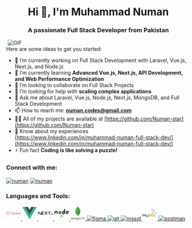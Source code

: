 <h1 align="center">Hi 👋, I'm Muhammad Numan</h1>
<h3 align="center">A passionate Full Stack Developer from Pakistan</h3>
<img align="right" alt="GIF" src="https://user-images.githubusercontent.com/96041723/219878483-444ed279-9ab9-4979-8a1f-a5b72ae203e2.gif" width="500"/>
Here are some ideas to get you started:

- 🔭 I’m currently working on Full Stack Development with Laravel, Vue.js, Next.js, and Node.js
- 🌱 I’m currently learning **Advanced Vue.js, Next.js, API Development, and Web Performance Optimization**
- 👯 I’m looking to collaborate on Full Stack Projects
- 🤔 I’m looking for help with **scaling complex applications**
- 💬 Ask me about Laravel, Vue.js, Node.js, Next.js, MongoDB, and Full Stack Development
- 📫 How to reach me: **numan.codes@gmail.com**
- 👨‍💻 All of my projects are available at [https://github.com/Numan-star](https://github.com/Numan-star)
- 📄 Know about my experiences [https://www.linkedin.com/in/muhammad-numan-full-stack-dev/](https://www.linkedin.com/in/muhammad-numan-full-stack-dev/)
- ⚡ Fun fact **Coding is like solving a puzzle!**

<h3 align="left">Connect with me:</h3>
<p align="left">
<a href="https://www.facebook.com/profile.php?id=100011664468198" target="blank"><img align="center" src="https://raw.githubusercontent.com/rahuldkjain/github-profile-readme-generator/master/src/images/icons/Social/facebook.svg" alt="numan" height="30" width="40" /></a>
<a href="https://dribbble.com/Numan-star" target="blank"><img align="center" src="https://raw.githubusercontent.com/rahuldkjain/github-profile-readme-generator/master/src/images/icons/Social/dribbble.svg" alt="numan" height="30" width="40" /></a>
</p>

<h3 align="left">Languages and Tools:</h3>
<p align="left"> 
  <a href="https://laravel.com" target="_blank" rel="noreferrer"> 
    <img src="https://raw.githubusercontent.com/devicons/devicon/master/icons/laravel/laravel-original-wordmark.svg" alt="laravel" width="40" height="40"/> 
  </a>
 <a href="https://vuejs.org" target="_blank" rel="noreferrer">
  <img src="https://raw.githubusercontent.com/devicons/devicon/master/icons/vuejs/vuejs-original.svg" alt="vuejs" width="40" height="40"/>
 </a>
  <a href="https://nextjs.org" target="_blank" rel="noreferrer"> 
    <img src="https://raw.githubusercontent.com/devicons/devicon/master/icons/nextjs/nextjs-original-wordmark.svg" alt="nextjs" width="40" height="40"/> 
  </a>
  <a href="https://nodejs.org" target="_blank" rel="noreferrer"> 
    <img src="https://raw.githubusercontent.com/devicons/devicon/master/icons/nodejs/nodejs-original-wordmark.svg" alt="nodejs" width="40" height="40"/> 
  </a>
  <a href="https://www.mongodb.com" target="_blank" rel="noreferrer"> 
    <img src="https://raw.githubusercontent.com/devicons/devicon/master/icons/mongodb/mongodb-original-wordmark.svg" alt="mongodb" width="40" height="40"/> 
  </a> 
  <a href="https://www.figma.com/" target="_blank" rel="noreferrer"> 
    <img src="https://www.vectorlogo.zone/logos/figma/figma-icon.svg" alt="figma" width="40" height="40"/> 
  </a> 
  <a href="https://git-scm.com/" target="_blank" rel="noreferrer"> 
    <img src="https://www.vectorlogo.zone/logos/git-scm/git-scm-icon.svg" alt="git" width="40" height="40"/> 
  </a> 
   <a href="https://www.microsoft.com/en-us/sql-server" target="_blank" rel="noreferrer"> <img src="https://www.svgrepo.com/show/303229/microsoft-sql-server-logo.svg" alt="mssql" width="40" height="40"/> </a> <a href="https://www.mysql.com/" target="_blank" rel="noreferrer"> <img src="https://raw.githubusercontent.com/devicons/devicon/master/icons/mysql/mysql-original-wordmark.svg" alt="mysql" width="40" height="40"/> </a> <a href="https://postman.com" target="_blank" rel="noreferrer"> <img src="https://www.vectorlogo.zone/logos/getpostman/getpostman-icon.svg" alt="postman" width="40" height="40"/> </a>
</p>
